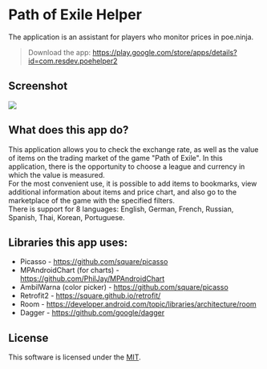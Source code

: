 # Path of Exile Helper

The application is an assistant for players who monitor prices in poe.ninja.

> Download the app: https://play.google.com/store/apps/details?id=com.resdev.poehelper2

## Screenshot
![](demonstration.gif)

## What does this app do?
This application allows you to check the exchange rate, as well as the value of items on the trading market of the game "Path of Exile". In this application, there is the opportunity to choose a league and currency in which the value is measured.  
For the most convenient use, it is possible to add items to bookmarks, view additional information about items and price chart, and also go to the marketplace of the game with the specified filters.  
There is support for 8 languages: English, German, French, Russian, Spanish, Thai, Korean, Portuguese.

## Libraries this app uses:

* Picasso - https://github.com/square/picasso
* MPAndroidChart (for charts) - https://github.com/PhilJay/MPAndroidChart
* AmbilWarna (color picker) - https://github.com/square/picasso
* Retrofit2 - https://square.github.io/retrofit/
* Room - https://developer.android.com/topic/libraries/architecture/room
* Dagger - https://github.com/google/dagger

## License
This software is licensed under the [MIT](https://github.com/AlexejSmirnov/POEHelper/blob/master/LICENSE).